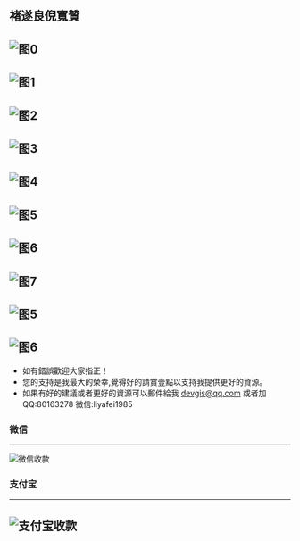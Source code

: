 ## 褚遂良倪寬贊

![图0](Pictures/335_褚遂良_倪寬贊/0.jpg)
---
![图1](Pictures/335_褚遂良_倪寬贊/1.jpg)
---
![图2](Pictures/335_褚遂良_倪寬贊/2.jpg)
---
![图3](Pictures/335_褚遂良_倪寬贊/3.jpg)
---
![图4](Pictures/335_褚遂良_倪寬贊/4.jpg)
---
![图5](Pictures/335_褚遂良_倪寬贊/5.jpg)
---
![图6](Pictures/335_褚遂良_倪寬贊/6.jpg)
---
![图7](Pictures/335_褚遂良_倪寬贊/7.jpg)
---
![图5](Pictures/335_褚遂良_倪寬贊/8.jpg)
---
![图6](Pictures/335_褚遂良_倪寬贊/9.jpg)
---

* 如有錯誤歡迎大家指正！
* 您的支持是我最大的榮幸,覺得好的請賞壹點以支持我提供更好的資源。
* 如果有好的建議或者更好的資源可以郵件給我 devgis@qq.com 或者加QQ:80163278 微信:liyafei1985

### 微信
---
![微信收款](zfb.jpg)

### 支付宝
---
![支付宝收款](wx.jpg)
---